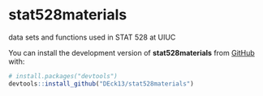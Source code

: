 # stat528materials
data sets and functions used in STAT 528 at UIUC

You can install the development version of **stat528materials** from [GitHub](https://github.com/DEck13/stat528materials) with:

``` r
# install.packages("devtools")
devtools::install_github("DEck13/stat528materials")
```